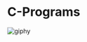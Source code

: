 # C-Programs

![giphy](https://user-images.githubusercontent.com/120081647/206615342-6a9f89b0-f805-47d3-b0ab-a48db25e886b.gif)
